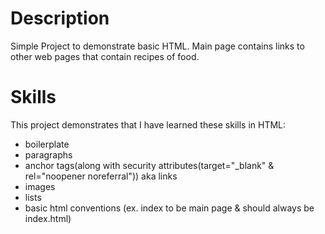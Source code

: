# Description
Simple Project to demonstrate basic HTML.
Main page contains links to other web pages that contain recipes of food.
# Skills
This project demonstrates that I have learned these skills in HTML:
* boilerplate
* paragraphs
* anchor tags(along with security attributes(target="_blank" & rel="noopener noreferral")) aka links
* images
* lists
* basic html conventions (ex. index to be main page & should always be index.html)